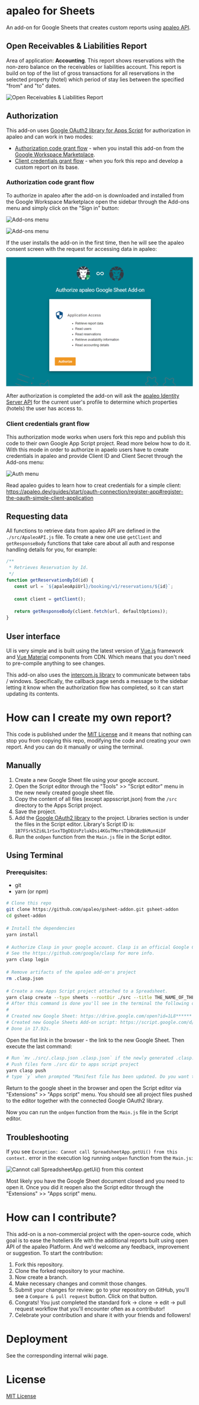 # apaleo for Sheets

An add-on for Google Sheets that creates custom reports using [apaleo API](https://api.apaleo.com/swagger/index.html).

## Open Receivables & Liabilities Report

Area of application: **Accounting**. This report shows reservations with the non-zero balance on the receivables or liabilities account. This report is build on top of the list of gross transactions for all reservations in the selected property (hotel) which period of stay lies between the specified "from" and "to" dates.

![Open Receivables & Liabilities Report](./images/OpenRnLReport.png)

## Authorization

This add-on uses [Google OAuth2 library for Apps Script](https://github.com/googleworkspace/apps-script-oauth2) for authorization in apaleo and can work in two modes:
- [Authorization code grant flow](https://apaleo.dev/guides/start/oauth-connection/auth-code-grant) - when you install this add-on from the [Google Workspace Marketplace](https://workspace.google.com/u/0/marketplace).
- [Client credentials grant flow](https://apaleo.dev/guides/start/oauth-connection/client-credentials-grant) - when you fork this repo and develop a custom report on its base.


### Authorization code grant flow

To authorize in apaleo after the add-on is downloaded and installed from the Google Workspace Marketplace open the sidebar through the Add-ons menu and simply click on the "Sign in" button:

![Add-ons menu](./images/menu1.png)

![Add-ons menu](./images/sign-in.png)

If the user installs the add-on in the first time, then he will see the apaleo consent screen with the request for accessing data in apaleo:

![Add-ons menu](./images/consentScreen.png)

After authorization is completed the add-on will ask the [apaleo Identity Server API](https://identity.apaleo.com/swagger/index.html) for the current user's profile to determine which properties (hotels) the user has access to.


### Client credentials grant flow

This authorization mode works when users fork this repo and publish this code to their own Google App Script project. Read more below how to do it. With this mode in order to authorize in apaelo users have to create credentials in apaleo and provide Client ID and Client Secret through the Add-ons menu:

![Auth menu](./images/authMenu.png)

Read apaleo guides to learn how to creat credentials for a simple client:
https://apaleo.dev/guides/start/oauth-connection/register-app#register-the-oauth-simple-client-application

## Requesting data

All functions to retrieve data from apaleo API are defined in the `./src/ApaleoAPI.js` file. To create a new one use `getClient` and `getResponseBody` functions that take care about all auth and response handling details for you, for example:

```js
/**
 * Retrieves Reservation by Id.
 */
function getReservationById(id) {
   const url = `${apaleoApiUrl}/booking/v1/reservations/${id}`;

   const client = getClient();

   return getResponseBody(client.fetch(url, defaultOptions));
}
```

## User interface

UI is very simple and is built using the latest version of [Vue.js](https://vuejs.org/) framework and [Vue Material](https://vuematerial.io/) components from CDN. Which means that you don't need to pre-compile anything to see changes.

This add-on also uses the [intercom.js library](https://github.com/diy/intercom.js/)
to communicate between tabs / windows. Specifically, the callback page sends a
message to the sidebar letting it know when the authorization flow has
completed, so it can start updating its contents.


# How can I create my own report?

This code is published under the [MIT License](LICENSE) and it means that nothing can stop you from copying this repo, modifying the code and creating your own report. And you can do it manually or using the terminal.

## Manually

1. Create a new Google Sheet file using your google account.
2. Open the Script editor through the "Tools" >> "Script editor" menu in the new newly created google sheet file.
3. Copy the content of all files (except appsscript.json) from the `/src` directory to the Apps Script project.
4. Save the project.
5. Add the [Google OAuth2 library](https://github.com/googleworkspace/apps-script-oauth2) to the project. Libraries section is under the files in the Script editor. Library's Script ID is: `1B7FSrk5Zi6L1rSxxTDgDEUsPzlukDsi4KGuTMorsTQHhGBzBkMun4iDF`
6. Run the `onOpen` function from the `Main.js` file in the Script editor.

## Using Terminal

### Prerequisites:
- git
- yarn (or npm)

```sh
# Clone this repo
git clone https://github.com/apaleo/gsheet-addon.git gsheet-addon
cd gsheet-addon

# Install the dependencies
yarn install

# Authorize Clasp in your google account. Clasp is an official Google CLI for Apps Script projects.
# See the https://github.com/google/clasp for more info.
yarn clasp login

# Remove artifacts of the apaleo add-on's project
rm .clasp.json

# Create a new Apps Script project attached to a Spreadsheet.
yarn clasp create --type sheets --rootDir ./src --title THE_NAME_OF_THE_PROJECT
# After this command is done you'll see in the terminal the following output:
#
# Created new Google Sheet: https://drive.google.com/open?id=1L8******
# Created new Google Sheets Add-on script: https://script.google.com/d/1PGj******
# Done in 17.92s.
```

Open the fist link in the browser - the link to the new Google Sheet. Then execute the last command:

```sh
# Run `mv ./src/.clasp.json .clasp.json` if the newly generated .clasp.json file is under `src/` folder
# Push files form ./src dir to apps script project
yarn clasp push 
# type `y` when prompted "Manifest file has been updated. Do you want to push and overwrite?"
```

Return to the google sheet in the browser and open the Script editor via "Extensions" >> "Apps script" menu. You should see all project files pushed to the editor together with the connected Google OAuth2 library.

Now you can run the `onOpen` function from the `Main.js` file in the Script editor.

## Troubleshooting

If you see `Exception: Cannot call SpreadsheetApp.getUi() from this context.` error in the execution log running `onOpen` function from the `Main.js`:

![Cannot call SpreadsheetApp.getUi() from this context](./images/error.png)

Most likely you have the Google Sheet document closed and you need to open it. Once you did it reopen also the Script editor through the "Extensions" >> "Apps script" menu.

# How can I contribute?

This add-on is a non-commercial project with the open-source code, which goal is to ease the hoteliers life with the additional reports built using open API of the apaleo Platform. And we'd welcome any feedback, improvement or suggestion. To start the contribution:

1. Fork this repository.
2. Clone the forked repository to your machine.
3. Now create a branch.
4. Make necessary changes and commit those changes.
5. Submit your changes for review: go to your repository on GitHub, you'll see a `Compare & pull request` button. Click on that button.
6. Congrats! You just completed the standard fork -> clone -> edit -> pull request workflow that you'll encounter often as a contributor!
7. Celebrate your contribution and share it with your friends and followers!

# Deployment

See the corresponding internal wiki page.

# License

[MIT License](LICENSE)

